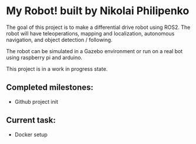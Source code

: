 # My Robot! built by Nikolai Philipenko
The goal of this project is to make a differential drive robot using ROS2. The robot will have teleoperations, mapping and localization, autonomous navigation, and object detection / following.

The robot can be simulated in a Gazebo environment or run on a real bot using raspberry pi and arduino.

This project is in a work in progress state.

## Completed milestones:
- Github project init

## Current task:
- Docker setup
